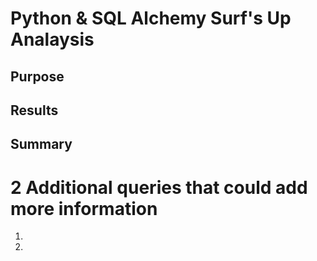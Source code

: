 # Python & SQL Alchemy Surf's Up Analaysis

## Purpose



## Results




## Summary



# 2 Additional queries that could add more information

1)

2)
